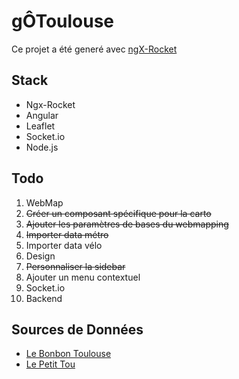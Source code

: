 # gÔToulouse

Ce projet a été generé avec [ngX-Rocket](https://github.com/ngx-rocket/generator-ngx-rocket/)

## Stack
* Ngx-Rocket
* Angular
* Leaflet
* Socket.io
* Node.js

## Todo
1. WebMap
  2. ~~Créer un composant spécifique pour la carto~~
2. ~~Ajouter les paramètres de bases du webmapping~~
3. ~~Importer data métro~~
4.  Importer data vélo
2. Design
 3. ~~Personnaliser la sidebar~~
2. Ajouter un menu contextuel
3. Socket.io
4. Backend

## Sources de Données
- [Le Bonbon Toulouse](https://www.lebonbon.fr/toulouse/)
- [Le Petit Tou](http://www.lepetittou.com/)
